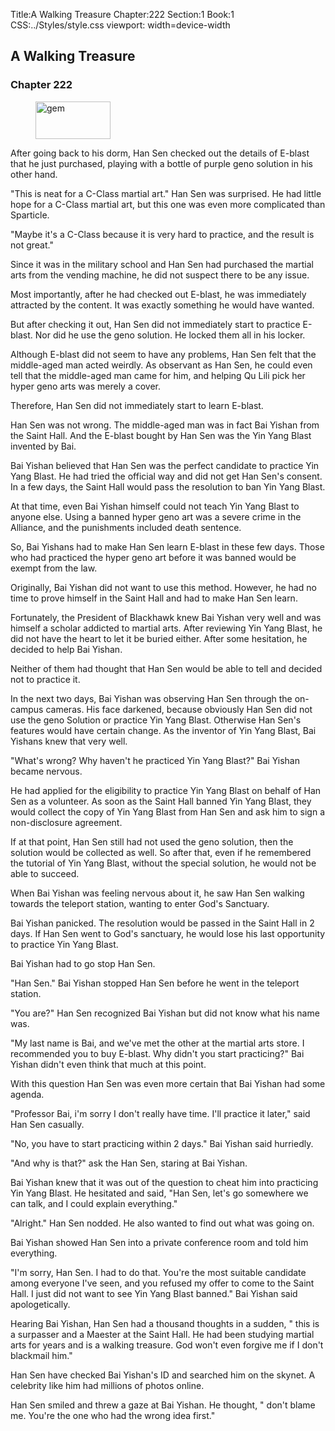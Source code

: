 Title:A Walking Treasure 
Chapter:222 
Section:1 
Book:1 
CSS:../Styles/style.css 
viewport: width=device-width
  
## A Walking Treasure
### Chapter 222 
<figure>
	<img src="../Images/gem.gif" alt="gem" id="gem" width="120" height="60" />
</figure>
  

  
  After going back to his dorm, Han Sen checked out the details of E-blast that he just purchased, playing with a bottle of purple geno solution in his other hand.

"This is neat for a C-Class martial art." Han Sen was surprised. He had little hope for a C-Class martial art, but this one was even more complicated than Sparticle.

"Maybe it's a C-Class because it is very hard to practice, and the result is not great."

Since it was in the military school and Han Sen had purchased the martial arts from the vending machine, he did not suspect there to be any issue.

Most importantly, after he had checked out E-blast, he was immediately attracted by the content. It was exactly something he would have wanted.

But after checking it out, Han Sen did not immediately start to practice E-blast. Nor did he use the geno solution. He locked them all in his locker.

Although E-blast did not seem to have any problems, Han Sen felt that the middle-aged man acted weirdly. As observant as Han Sen, he could even tell that the middle-aged man came for him, and helping Qu Lili pick her hyper geno arts was merely a cover.

Therefore, Han Sen did not immediately start to learn E-blast.

Han Sen was not wrong. The middle-aged man was in fact Bai Yishan from the Saint Hall. And the E-blast bought by Han Sen was the Yin Yang Blast invented by Bai.

Bai Yishan believed that Han Sen was the perfect candidate to practice Yin Yang Blast. He had tried the official way and did not get Han Sen's consent. In a few days, the Saint Hall would pass the resolution to ban Yin Yang Blast.

At that time, even Bai Yishan himself could not teach Yin Yang Blast to anyone else. Using a banned hyper geno art was a severe crime in the Alliance, and the punishments included death sentence.

So, Bai Yishans had to make Han Sen learn E-blast in these few days. Those who had practiced the hyper geno art before it was banned would be exempt from the law.

Originally, Bai Yishan did not want to use this method. However, he had no time to prove himself in the Saint Hall and had to make Han Sen learn.

Fortunately, the President of Blackhawk knew Bai Yishan very well and was himself a scholar addicted to martial arts. After reviewing Yin Yang Blast, he did not have the heart to let it be buried either. After some hesitation, he decided to help Bai Yishan.

Neither of them had thought that Han Sen would be able to tell and decided not to practice it.

In the next two days, Bai Yishan was observing Han Sen through the on-campus cameras. His face darkened, because obviously Han Sen did not use the geno Solution or practice Yin Yang Blast. Otherwise Han Sen's features would have certain change. As the inventor of Yin Yang Blast, Bai Yishans knew that very well.

"What's wrong? Why haven't he practiced Yin Yang Blast?" Bai Yishan became nervous.

He had applied for the eligibility to practice Yin Yang Blast on behalf of Han Sen as a volunteer. As soon as the Saint Hall banned Yin Yang Blast, they would collect the copy of Yin Yang Blast from Han Sen and ask him to sign a non-disclosure agreement.

If at that point, Han Sen still had not used the geno solution, then the solution would be collected as well. So after that, even if he remembered the tutorial of Yin Yang Blast, without the special solution, he would not be able to succeed.

When Bai Yishan was feeling nervous about it, he saw Han Sen walking towards the teleport station, wanting to enter God's Sanctuary.

Bai Yishan panicked. The resolution would be passed in the Saint Hall in 2 days. If Han Sen went to God's sanctuary, he would lose his last opportunity to practice Yin Yang Blast.

Bai Yishan had to go stop Han Sen.

"Han Sen." Bai Yishan stopped Han Sen before he went in the teleport station.

"You are?" Han Sen recognized Bai Yishan but did not know what his name was.

"My last name is Bai, and we've met the other at the martial arts store. I recommended you to buy E-blast. Why didn't you start practicing?" Bai Yishan didn't even think that much at this point.

With this question Han Sen was even more certain that Bai Yishan had some agenda.

"Professor Bai, i'm sorry I don't really have time. I'll practice it later," said Han Sen casually.

"No, you have to start practicing within 2 days." Bai Yishan said hurriedly.

"And why is that?" ask the Han Sen, staring at Bai Yishan.

Bai Yishan knew that it was out of the question to cheat him into practicing Yin Yang Blast. He hesitated and said, "Han Sen, let's go somewhere we can talk, and I could explain everything."

"Alright." Han Sen nodded. He also wanted to find out what was going on.

Bai Yishan showed Han Sen into a private conference room and told him everything.

"I'm sorry, Han Sen. I had to do that. You're the most suitable candidate among everyone I've seen, and you refused my offer to come to the Saint Hall. I just did not want to see Yin Yang Blast banned." Bai Yishan said apologetically.

Hearing Bai Yishan, Han Sen had a thousand thoughts in a sudden, " this is a surpasser and a Maester at the Saint Hall. He had been studying martial arts for years and is a walking treasure. God won't even forgive me if I don't blackmail him."

Han Sen have checked Bai Yishan's ID and searched him on the skynet. A celebrity like him had millions of photos online.

Han Sen smiled and threw a gaze at Bai Yishan. He thought, " don't blame me. You're the one who had the wrong idea first."
